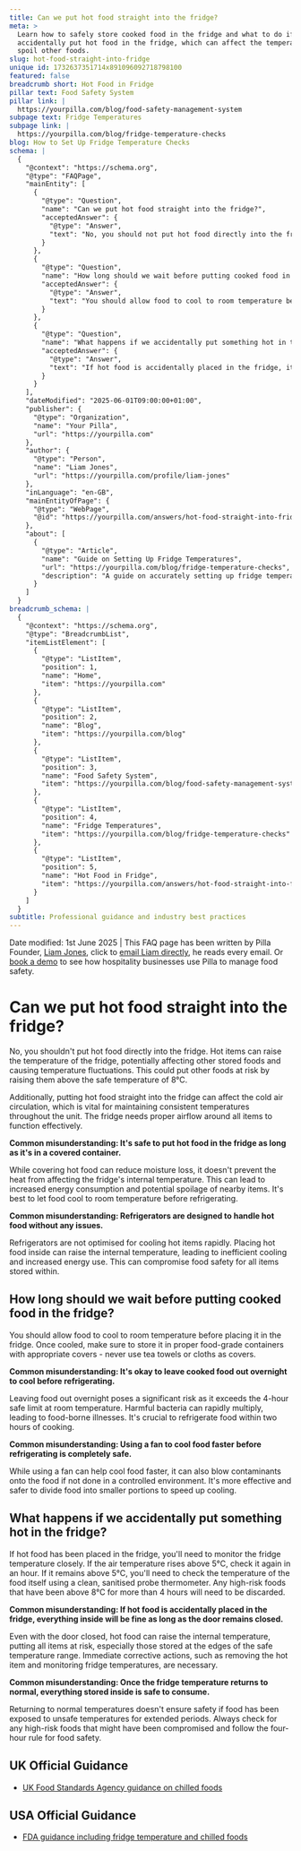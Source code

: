 ```yaml
---
title: Can we put hot food straight into the fridge?
meta: >
  Learn how to safely store cooked food in the fridge and what to do if you
  accidentally put hot food in the fridge, which can affect the temperature and
  spoil other foods.
slug: hot-food-straight-into-fridge
unique id: 1732637351714x891096092718798100
featured: false
breadcrumb short: Hot Food in Fridge
pillar text: Food Safety System
pillar link: |
  https://yourpilla.com/blog/food-safety-management-system
subpage text: Fridge Temperatures
subpage link: |
  https://yourpilla.com/blog/fridge-temperature-checks
blog: How to Set Up Fridge Temperature Checks
schema: |
  {
    "@context": "https://schema.org",
    "@type": "FAQPage",
    "mainEntity": [
      {
        "@type": "Question",
        "name": "Can we put hot food straight into the fridge?",
        "acceptedAnswer": {
          "@type": "Answer",
          "text": "No, you should not put hot food directly into the fridge. Doing so can raise the temperature inside the fridge, potentially affecting other stored foods and causing temperature fluctuations. This could risk other foods by raising them above the safe temperature of 8°C. Furthermore, placing hot food straight into the fridge can hinder the necessary cold air circulation, which is crucial for maintaining consistent temperatures throughout the unit."
        }
      },
      {
        "@type": "Question",
        "name": "How long should we wait before putting cooked food in the fridge?",
        "acceptedAnswer": {
          "@type": "Answer",
          "text": "You should allow food to cool to room temperature before placing it in the fridge. Once cooled, store it in proper food-grade containers with appropriate covers. It is crucial to refrigerate food within two hours of cooking to avoid the risk of harmful bacteria that can multiply rapidly and potentially cause food-borne illnesses."
        }
      },
      {
        "@type": "Question",
        "name": "What happens if we accidentally put something hot in the fridge?",
        "acceptedAnswer": {
          "@type": "Answer",
          "text": "If hot food is accidentally placed in the fridge, it's vital to monitor the fridge temperature closely. If the air temperature rises above 5°C, recheck it after an hour. If it remains high, the temperature of the food itself should be checked using a clean, sanitised probe thermometer. High-risk foods that have been above 8°C for more than 4 hours are considered unsafe and should be discarded."
        }
      }
    ],
    "dateModified": "2025-06-01T09:00:00+01:00",
    "publisher": {
      "@type": "Organization",
      "name": "Your Pilla",
      "url": "https://yourpilla.com"
    },
    "author": {
      "@type": "Person",
      "name": "Liam Jones",
      "url": "https://yourpilla.com/profile/liam-jones"
    },
    "inLanguage": "en-GB",
    "mainEntityOfPage": {
      "@type": "WebPage",
      "@id": "https://yourpilla.com/answers/hot-food-straight-into-fridge"
    },
    "about": [
      {
        "@type": "Article",
        "name": "Guide on Setting Up Fridge Temperatures",
        "url": "https://yourpilla.com/blog/fridge-temperature-checks",
        "description": "A guide on accurately setting up fridge temperatures to ensure food safety within catering environments."
      }
    ]
  }
breadcrumb_schema: |
  {
    "@context": "https://schema.org",
    "@type": "BreadcrumbList",
    "itemListElement": [
      {
        "@type": "ListItem",
        "position": 1,
        "name": "Home",
        "item": "https://yourpilla.com"
      },
      {
        "@type": "ListItem",
        "position": 2,
        "name": "Blog",
        "item": "https://yourpilla.com/blog"
      },
      {
        "@type": "ListItem",
        "position": 3,
        "name": "Food Safety System",
        "item": "https://yourpilla.com/blog/food-safety-management-system"
      },
      {
        "@type": "ListItem",
        "position": 4,
        "name": "Fridge Temperatures",
        "item": "https://yourpilla.com/blog/fridge-temperature-checks"
      },
      {
        "@type": "ListItem",
        "position": 5,
        "name": "Hot Food in Fridge",
        "item": "https://yourpilla.com/answers/hot-food-straight-into-fridge"
      }
    ]
  }
subtitle: Professional guidance and industry best practices
---
```


Date modified: 1st June 2025 | This FAQ page has been written by Pilla Founder, [Liam Jones](https://yourpilla.com/profile/liam-jones), click to [email Liam directly](https://mailto:liam@yourpilla.com/), he reads every email. Or [book a demo](https://calendly.com/pilla/demo) to see how hospitality businesses use Pilla to manage food safety.

# Can we put hot food straight into the fridge?

No, you shouldn't put hot food directly into the fridge. Hot items can raise the temperature of the fridge, potentially affecting other stored foods and causing temperature fluctuations. This could put other foods at risk by raising them above the safe temperature of 8°C.

Additionally, putting hot food straight into the fridge can affect the cold air circulation, which is vital for maintaining consistent temperatures throughout the unit. The fridge needs proper airflow around all items to function effectively.

**Common misunderstanding: It's safe to put hot food in the fridge as long as it's in a covered container.**

While covering hot food can reduce moisture loss, it doesn't prevent the heat from affecting the fridge's internal temperature. This can lead to increased energy consumption and potential spoilage of nearby items. It's best to let food cool to room temperature before refrigerating.

**Common misunderstanding: Refrigerators are designed to handle hot food without any issues.**

Refrigerators are not optimised for cooling hot items rapidly. Placing hot food inside can raise the internal temperature, leading to inefficient cooling and increased energy use. This can compromise food safety for all items stored within.

## How long should we wait before putting cooked food in the fridge?

You should allow food to cool to room temperature before placing it in the fridge. Once cooled, make sure to store it in proper food-grade containers with appropriate covers - never use tea towels or cloths as covers.

**Common misunderstanding: It's okay to leave cooked food out overnight to cool before refrigerating.**

Leaving food out overnight poses a significant risk as it exceeds the 4-hour safe limit at room temperature. Harmful bacteria can rapidly multiply, leading to food-borne illnesses. It's crucial to refrigerate food within two hours of cooking.

**Common misunderstanding: Using a fan to cool food faster before refrigerating is completely safe.**

While using a fan can help cool food faster, it can also blow contaminants onto the food if not done in a controlled environment. It's more effective and safer to divide food into smaller portions to speed up cooling.

## What happens if we accidentally put something hot in the fridge?

If hot food has been placed in the fridge, you'll need to monitor the fridge temperature closely. If the air temperature rises above 5°C, check it again in an hour. If it remains above 5°C, you'll need to check the temperature of the food itself using a clean, sanitised probe thermometer. Any high-risk foods that have been above 8°C for more than 4 hours will need to be discarded.

**Common misunderstanding: If hot food is accidentally placed in the fridge, everything inside will be fine as long as the door remains closed.**

Even with the door closed, hot food can raise the internal temperature, putting all items at risk, especially those stored at the edges of the safe temperature range. Immediate corrective actions, such as removing the hot item and monitoring fridge temperatures, are necessary.

**Common misunderstanding: Once the fridge temperature returns to normal, everything stored inside is safe to consume.**

Returning to normal temperatures doesn't ensure safety if food has been exposed to unsafe temperatures for extended periods. Always check for any high-risk foods that might have been compromised and follow the four-hour rule for food safety.

## UK Official Guidance

-   [UK Food Standards Agency guidance on chilled foods](https://www.food.gov.uk/safety-hygiene/how-to-chill-freeze-and-defrost-food-safely)

## USA Official Guidance

-   [FDA guidance including fridge temperature and chilled foods](https://www.fda.gov/consumers/consumer-updates/are-you-storing-food-safely)
